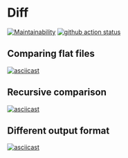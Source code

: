 # Diff
[![Maintainability](https://api.codeclimate.com/v1/badges/46a6c2cec4353ed41172/maintainability)](https://codeclimate.com/github/cautionl/frontend-project-lvl2/maintainability)
[![github action status](https://github.com/cautionl/frontend-project-lvl2/workflows/CI/badge.svg)](https://github.com/cautionl/frontend-project-lvl2/actions)
## Comparing flat files
[![asciicast](https://asciinema.org/a/lPOkyWO8GXM6HRXJpjBuaVwEr.svg)](https://asciinema.org/a/lPOkyWO8GXM6HRXJpjBuaVwEr)
## Recursive comparison
[![asciicast](https://asciinema.org/a/1VaszCKULgSi73PrT7rBlFxUW.svg)](https://asciinema.org/a/1VaszCKULgSi73PrT7rBlFxUW)
## Different output format
[![asciicast](https://asciinema.org/a/bkljVuVdQl09voGt4cpaGluHb.svg)](https://asciinema.org/a/bkljVuVdQl09voGt4cpaGluHb)
